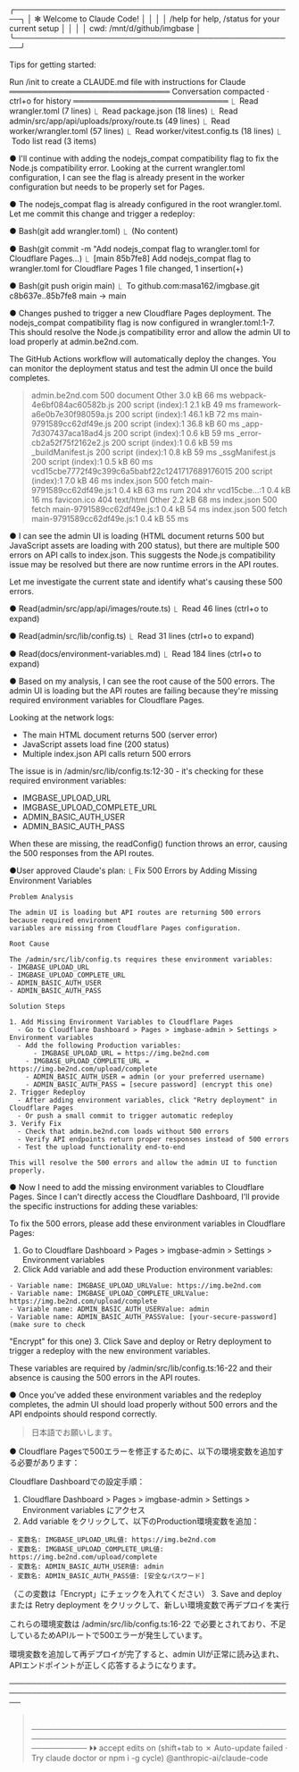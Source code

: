 ╭───────────────────────────────────────────────────╮
│ ✻ Welcome to Claude Code!                         │
│                                                   │
│   /help for help, /status for your current setup  │
│                                                   │
│   cwd: /mnt/d/github/imgbase                      │
╰───────────────────────────────────────────────────╯

 Tips for getting started:

  Run /init to create a CLAUDE.md file with instructions for Claude
═════════════════════════════ Conversation compacted · ctrl+o for history ════════════════════════════
  ⎿  Read wrangler.toml (7 lines)
  ⎿  Read package.json (18 lines)
  ⎿  Read admin/src/app/api/uploads/proxy/route.ts (49 lines)
  ⎿  Read worker/wrangler.toml (57 lines)
  ⎿  Read worker/vitest.config.ts (18 lines)
  ⎿  Todo list read (3 items)

● I'll continue with adding the nodejs_compat compatibility flag to fix the Node.js compatibility
  error. Looking at the current wrangler.toml configuration, I can see the flag is already present
   in the worker configuration but needs to be properly set for Pages.

● The nodejs_compat flag is already configured in the root wrangler.toml. Let me commit this
  change and trigger a redeploy:

● Bash(git add wrangler.toml)
  ⎿  (No content)

● Bash(git commit -m "Add nodejs_compat flag to wrangler.toml for Cloudflare Pages…)
  ⎿  [main 85b7fe8] Add nodejs_compat flag to wrangler.toml for Cloudflare Pages
      1 file changed, 1 insertion(+)

● Bash(git push origin main)
  ⎿  To github.com:masa162/imgbase.git
        c8b637e..85b7fe8  main -> main

● Changes pushed to trigger a new Cloudflare Pages deployment. The nodejs_compat compatibility
  flag is now configured in wrangler.toml:1-7. This should resolve the Node.js compatibility error
   and allow the admin UI to load properly at admin.be2nd.com.

  The GitHub Actions workflow will automatically deploy the changes. You can monitor the
  deployment status and test the admin UI once the build completes.

> admin.be2nd.com    500    document    Other    3.0 kB    66 ms
  webpack-4e6bf084ac60582b.js    200    script    (index):1    2.1 kB    49 ms
  framework-a6e0b7e30f98059a.js    200    script    (index):1    46.1 kB    72 ms
  main-9791589cc62df49e.js    200    script    (index):1    36.8 kB    60 ms
  _app-7d307437aca18ad4.js    200    script    (index):1    0.6 kB    59 ms
  _error-cb2a52f75f2162e2.js    200    script    (index):1    0.6 kB    59 ms
  _buildManifest.js    200    script    (index):1    0.8 kB    59 ms
  _ssgManifest.js    200    script    (index):1    0.5 kB    60 ms
  vcd15cbe7772f49c399c6a5babf22c1241717689176015    200    script    (index):1    7.0 kB    46 ms
  index.json    500    fetch    main-9791589cc62df49e.js:1    0.4 kB    63 ms
  rum    204    xhr    vcd15cbe…:1    0.4 kB    16 ms
  favicon.ico    404    text/html    Other    2.2 kB    68 ms
  index.json    500    fetch    main-9791589cc62df49e.js:1    0.4 kB    54 ms
  index.json    500    fetch    main-9791589cc62df49e.js:1    0.4 kB    55 ms

● I can see the admin UI is loading (HTML document returns 500 but JavaScript assets are loading
  with 200 status), but there are multiple 500 errors on API calls to index.json. This suggests
  the Node.js compatibility issue may be resolved but there are now runtime errors in the API
  routes.

  Let me investigate the current state and identify what's causing these 500 errors.

● Read(admin/src/app/api/images/route.ts)
  ⎿  Read 46 lines (ctrl+o to expand)

● Read(admin/src/lib/config.ts)
  ⎿  Read 31 lines (ctrl+o to expand)

● Read(docs/environment-variables.md)
  ⎿  Read 184 lines (ctrl+o to expand)

● Based on my analysis, I can see the root cause of the 500 errors. The admin UI is loading but
  the API routes are failing because they're missing required environment variables for Cloudflare
   Pages.

  Looking at the network logs:
  - The main HTML document returns 500 (server error)
  - JavaScript assets load fine (200 status)
  - Multiple index.json API calls return 500 errors

  The issue is in /admin/src/lib/config.ts:12-30 - it's checking for these required environment
  variables:
  - IMGBASE_UPLOAD_URL
  - IMGBASE_UPLOAD_COMPLETE_URL
  - ADMIN_BASIC_AUTH_USER
  - ADMIN_BASIC_AUTH_PASS

  When these are missing, the readConfig() function throws an error, causing the 500 responses
  from the API routes.

●User approved Claude's plan:
  ⎿ Fix 500 Errors by Adding Missing Environment Variables

    Problem Analysis

    The admin UI is loading but API routes are returning 500 errors because required environment
    variables are missing from Cloudflare Pages configuration.

    Root Cause

    The /admin/src/lib/config.ts requires these environment variables:
    - IMGBASE_UPLOAD_URL
    - IMGBASE_UPLOAD_COMPLETE_URL
    - ADMIN_BASIC_AUTH_USER
    - ADMIN_BASIC_AUTH_PASS

    Solution Steps

    1. Add Missing Environment Variables to Cloudflare Pages
      - Go to Cloudflare Dashboard > Pages > imgbase-admin > Settings > Environment variables
      - Add the following Production variables:
          - IMGBASE_UPLOAD_URL = https://img.be2nd.com
        - IMGBASE_UPLOAD_COMPLETE_URL = https://img.be2nd.com/upload/complete
        - ADMIN_BASIC_AUTH_USER = admin (or your preferred username)
        - ADMIN_BASIC_AUTH_PASS = [secure password] (encrypt this one)
    2. Trigger Redeploy
      - After adding environment variables, click "Retry deployment" in Cloudflare Pages
      - Or push a small commit to trigger automatic redeploy
    3. Verify Fix
      - Check that admin.be2nd.com loads without 500 errors
      - Verify API endpoints return proper responses instead of 500 errors
      - Test the upload functionality end-to-end

    This will resolve the 500 errors and allow the admin UI to function properly.

● Now I need to add the missing environment variables to Cloudflare Pages. Since I can't directly
  access the Cloudflare Dashboard, I'll provide the specific instructions for adding these
  variables:

  To fix the 500 errors, please add these environment variables in Cloudflare Pages:

  1. Go to Cloudflare Dashboard > Pages > imgbase-admin > Settings > Environment variables
  2. Click Add variable and add these Production environment variables:

    - Variable name: IMGBASE_UPLOAD_URLValue: https://img.be2nd.com
    - Variable name: IMGBASE_UPLOAD_COMPLETE_URLValue: https://img.be2nd.com/upload/complete
    - Variable name: ADMIN_BASIC_AUTH_USERValue: admin
    - Variable name: ADMIN_BASIC_AUTH_PASSValue: [your-secure-password] (make sure to check
  "Encrypt" for this one)
  3. Click Save and deploy or Retry deployment to trigger a redeploy with the new environment
  variables.

  These variables are required by /admin/src/lib/config.ts:16-22 and their absence is causing the
  500 errors in the API routes.

● Once you've added these environment variables and the redeploy completes, the admin UI should
  load properly without 500 errors and the API endpoints should respond correctly.

> 日本語でお願いします。

● Cloudflare Pagesで500エラーを修正するために、以下の環境変数を追加する必要があります：

  Cloudflare Dashboardでの設定手順：

  1. Cloudflare Dashboard > Pages > imgbase-admin > Settings > Environment variables にアクセス
  2. Add variable をクリックして、以下のProduction環境変数を追加：

    - 変数名: IMGBASE_UPLOAD_URL値: https://img.be2nd.com
    - 変数名: IMGBASE_UPLOAD_COMPLETE_URL値: https://img.be2nd.com/upload/complete
    - 変数名: ADMIN_BASIC_AUTH_USER値: admin
    - 変数名: ADMIN_BASIC_AUTH_PASS値: [安全なパスワード]
  （この変数は「Encrypt」にチェックを入れてください）
  3. Save and deploy または Retry deployment をクリックして、新しい環境変数で再デプロイを実行

  これらの環境変数は /admin/src/lib/config.ts:16-22
  で必要とされており、不足しているためAPIルートで500エラーが発生しています。

  環境変数を追加して再デプロイが完了すると、admin
  UIが正常に読み込まれ、APIエンドポイントが正しく応答するようになります。

──────────────────────────────────────────────────────────────────────────────────────────────────────
> 
──────────────────────────────────────────────────────────────────────────────────────────────────────
  ⏵⏵ accept edits on (shift+tab to             ✗ Auto-update failed · Try claude doctor or npm i -g
  cycle)                                       @anthropic-ai/claude-code



